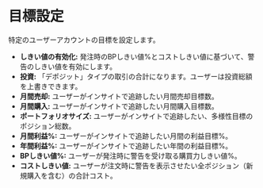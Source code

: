 # **目標設定**

特定のユーザーアカウントの目標を設定します。

- **しきい値の有効化:** 発注時のBPしきい値%とコストしきい値に基づいて、警告のしきい値を有効にします。
- **投資:** 「デポジット」タイプの取引の合計になります。ユーザーは投資総額を上書きできます。
- **月間売却:** ユーザーがインサイトで追跡したい月間売却目標数。
- **月間購入:** ユーザーがインサイトで追跡したい月間購入目標数。
- **ポートフォリオサイズ:** ユーザーがインサイトで追跡したい、多様性目標のポジション総数。
- **月間利益%:** ユーザーがインサイトで追跡したい月間の利益目標%。
- **年間利益%:** ユーザーがインサイトで追跡したい年間の利益目標%。
- **BPしきい値%:** ユーザーが発注時に警告を受け取る購買力しきい値%。
- **コストしきい値:** ユーザーが注文時に警告を表示させたい全ポジション（新規購入を含む）の合計コスト。

